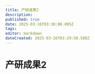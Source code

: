 ```yaml
---
title: 产研成果2
description: 
published: true
date: 2025-03-16T03:30:00.005Z
tags: 
editor: markdown
dateCreated: 2025-03-16T03:29:58.508Z
---
```


# 产研成果2